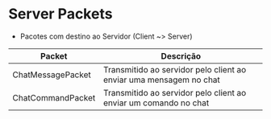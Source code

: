 # Server Packets

- Pacotes com destino ao Servidor (Client ~> Server)

| Packet            | Descrição                                                          |
| ----------------- | ------------------------------------------------------------------ |
| ChatMessagePacket | Transmitido ao servidor pelo client ao enviar uma mensagem no chat |
| ChatCommandPacket | Transmitido ao servidor pelo client ao enviar um comando no chat   |
